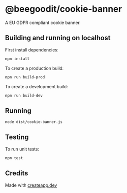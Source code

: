 # @beegoodit/cookie-banner

A EU GDPR compliant cookie banner.

## Building and running on localhost

First install dependencies:

```sh
npm install
```

To create a production build:

```sh
npm run build-prod
```

To create a development build:

```sh
npm run build-dev
```

## Running

```sh
node dist/cookie-banner.js
```

## Testing

To run unit tests:

```sh
npm test
```

## Credits

Made with [createapp.dev](https://createapp.dev/)
